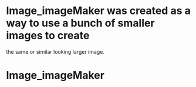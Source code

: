 # Image_imageMaker was created as a way to use a bunch of smaller images to create
the same or similar looking larger image.
# Image_imageMaker
